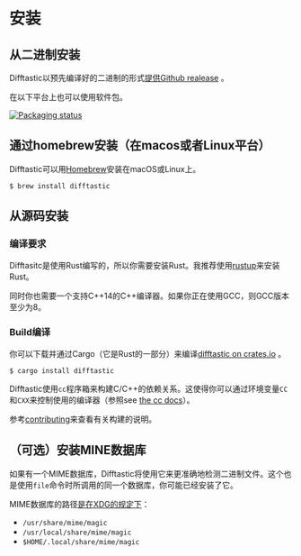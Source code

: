 # 安装

## 从二进制安装

Difftastic以预先编译好的二进制的形式[提供Github realease](https://github.com/Wilfred/difftastic/releases) 。

在以下平台上也可以使用软件包。

[![Packaging status](https://repology.org/badge/vertical-allrepos/difftastic.svg)](https://repology.org/project/difftastic/versions)


## 通过homebrew安装（在macos或者Linux平台）

Difftastic可以用[Homebrew](https://formulae.brew.sh/formula/difftastic)安装在macOS或Linux上。


```
$ brew install difftastic
```

## 从源码安装

### 编译要求

Difftasitc是使用Rust编写的，所以你需要安装Rust。我推荐使用[rustup](https://rustup.rs/)来安装Rust。

同时你也需要一个支持C++14的C++编译器。如果你正在使用GCC，则GCC版本至少为8。

### Build编译

你可以下载并通过Cargo（它是Rust的一部分）来编译[difftastic on
crates.io](https://crates.io/crates/difftastic) 。

```
$ cargo install difftastic
```

 Difftastic使用`cc`程序箱来构建C/C++的依赖关系。这使得你可以通过环境变量`CC`和`CXX`来控制使用的编译器（参照see [the cc
docs](https://github.com/alexcrichton/cc-rs#external-configuration-via-environment-variables)）。

参考[contributing](./contributing.md)来查看有关构建的说明。

## （可选）安装MINE数据库

如果有一个MIME数据库，Difftastic将使用它来更准确地检测二进制文件。这个也是使用`file`命令时所调用的同一个数据库，你可能已经安装了它。

MIME数据库的路径[是在XDG的规定下](https://specifications.freedesktop.org/shared-mime-info-spec/0.11/ar01s03.html)：

* `/usr/share/mime/magic`
* `/usr/local/share/mime/magic`
* `$HOME/.local/share/mime/magic`
